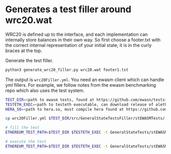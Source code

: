 # Generates a test filler around wrc20.wat

WRC20 is defined up to the interface, and each implementation can internally store balances in their own way. So first choose a footer.txt with the correct internal representation of your initial state, it is in the curly braces at the top.

Generate the test filler.

```sh
python3 generate_wrc20_filler.py wrc20.wat footer1.txt
```

The output is `wrc20Filler.yml`. You need an ewasm client which can handle yml fillers. For example, we follow notes from the ewasm benchmarking repo which also uses the test system.

```sh
TEST_DIR=<path to ewasm tests, found at https://github.com/ewasn/tests>
TESTETH_EXEC=<path to testeth executable, can download release of aleth which includes this executable>
HERA_SO=<path to hera.so, must compile hera found at https://github.com/ewasm/hera>

cp wrc20Filler.yml $TEST_DIR/src/GeneralStateTestsFiller/stEWASMTests/

# fill the test
ETHEREUM_TEST_PATH=$TEST_DIR $TESTETH_EXEC -t GeneralStateTests/stEWASMTests -- --filltests --vm $HERA_SO --evmc engine=binaryen --singlenet "Byzantium" --singletest wrc20

# execute the test
ETHEREUM_TEST_PATH=$TEST_DIR $TESTETH_EXEC -t GeneralStateTests/stEWASMTests -- --vm $HERA_SO --evmc engine=binaryen --singlenet "Byzantium" --singletest wrc20
```

